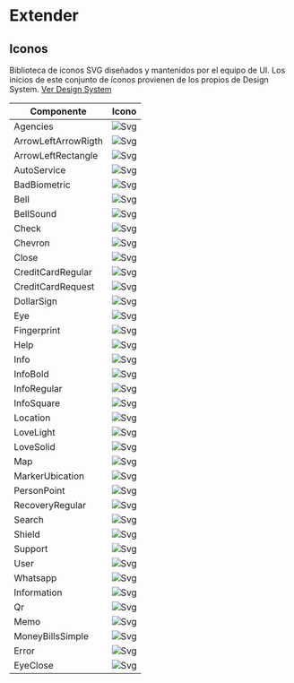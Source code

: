 # Extender

## Iconos

Biblioteca de iconos SVG diseñados y mantenidos por el equipo de UI. Los inicios de este conjunto de íconos provienen de los propios de Design System.
[Ver Design System](https://xd.adobe.com/view/32cad07a-c5ea-4cb3-85a6-95a0583d295c-6799/)


 **Componente**       | **Icono**
----------------------|--------------------------------------------------------
 Agencies             | ![Svg](https://github.com/Jacm1607/docs-rn/blob/5df27fde941bd22c702a690bc4c73db840aa2901/src/.vuepress/public/svg/agencies.svg)
 ArrowLeftArrowRigth  | ![Svg](/svg/arrow-left-arrow-right.svg)
 ArrowLeftRectangle   | ![Svg](/svg/arrow-left-rectangle.svg)
 AutoService          | ![Svg](/svg/auto-service.svg)                     
 BadBiometric         | ![Svg](/svg/bad-biometric.svg)                                 
 Bell                 | ![Svg](/svg/bell.svg)              
 BellSound            | ![Svg](/svg/bell-sound.svg)                             
 Check                | ![Svg](/svg/check.svg)     
 Chevron              | ![Svg](/svg/chevron.svg)                                            
 Close                | ![Svg](/svg/close.svg)                                     
 CreditCardRegular    | ![Svg](/svg/credit-card-regular.svg)                                                                  
 CreditCardRequest    | ![Svg](/svg/credit-card-request.svg)          
 DollarSign           | ![Svg](/svg/credit-card-bold.svg)
 Eye                  | ![Svg](/svg/eye.svg)                                                                          
 Fingerprint          | ![Svg](/svg/fingerprint.svg)
 Help                 | ![Svg](/svg/help.svg)
 Info                 | ![Svg](/svg/info.svg)
 InfoBold             | ![Svg](/svg/info-bold.svg)                                                                             
 InfoRegular          | ![Svg](/svg/info-regular.svg)
 InfoSquare           | ![Svg](/svg/info-square.svg)
 Location             | ![Svg](/svg/location.svg)
 LoveLight            | ![Svg](/svg/love-light.svg)
 LoveSolid            | ![Svg](/svg/love-solid.svg)
 Map                  | ![Svg](/svg/map.svg)
 MarkerUbication      | ![Svg](/svg/marker-ubication.svg)
 PersonPoint          | ![Svg](/svg/person-point.svg)
 RecoveryRegular      | ![Svg](/svg/recovery-regular.svg)
 Search               | ![Svg](/svg/search.svg)
 Shield               | ![Svg](/svg/shield.svg)
 Support              | ![Svg](/svg/support.svg)
 User                 | ![Svg](/svg/user.svg)
 Whatsapp             | ![Svg](/svg/whatsapp.svg)
 Information          | ![Svg](/svg/exclamation.svg)
 Qr                   | ![Svg](/svg/qr.svg)
 Memo                 | ![Svg](/svg/memo.svg)
 MoneyBillsSimple     | ![Svg](/svg/money-bills-simple.svg)
 Error                | ![Svg](/svg/error.svg)
 EyeClose             | ![Svg](/svg/eye-close.svg)

